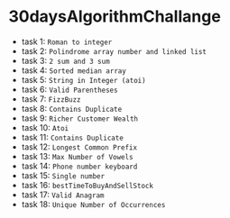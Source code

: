 # 30daysAlgorithmChallange

- task 1: `Roman to integer`
- task 2: `Polindrome array number and linked list`
- task 3: `2 sum and 3 sum`
- task 4: `Sorted median array`
- task 5: `String in Integer (atoi)`
- task 6: `Valid Parentheses`
- task 7: `FizzBuzz`
- task 8: `Contains Duplicate`
- task 9: `Richer Customer Wealth`
- task 10: `Atoi`
- task 11: `Contains Duplicate`
- task 12: `Longest Common Prefix`
- task 13: `Max Number of Vowels`
- task 14: `Phone number keyboard`
- task 15: `Single number`
- task 16: `bestTimeToBuyAndSellStock`
- task 17: `Valid Anagram`
- task 18: `Unique Number of Occurrences`
